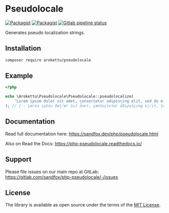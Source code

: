 # Pseudolocale

[![Packagist](https://img.shields.io/packagist/v/arokettu/pseudolocale.svg?style=flat-square)](https://packagist.org/packages/sandfoxme/torrent-file)
[![Packagist](https://img.shields.io/packagist/l/arokettu/pseudolocale.svg?style=flat-square)](https://opensource.org/licenses/MIT)
[![Gitlab pipeline status](https://img.shields.io/gitlab/pipeline/sandfox/php-pseudolocale/master.svg?style=flat-square)](https://gitlab.com/sandfox/php-pseudolocale/-/pipelines)

Generates pseudo localization strings.

## Installation

```bash
composer require arokettu/pseudolocale
```

## Example

```php
<?php

echo \Arokettu\Pseudolocale\Pseudolocale::pseudolocalize(
    'Lorem ipsum dolor sit amet, consectetur adipiscing elit, sed do eiusmod tempor incididunt ut labore et dolore magna aliqua.'
); // [-- Løгєო ıρšūო ðø∤øг šıτ åოєτ, çøπšєçτєτūг åðıρıšçıπց є∤ıτ, šєð ðø єıūšოøð τєოρøг ıπçıðıðūπτ ūτ ∤åЬøгє єτ ðø∤øгє ოåցπå å∤ıզūå. --]
```

## Documentation

Read full documentation here: <https://sandfox.dev/php/pseudolocale.html>

Also on Read the Docs: <https://php-pseudolocale.readthedocs.io/>

## Support

Please file issues on our main repo at GitLab: <https://gitlab.com/sandfox/php-pseudolocale/-/issues>

## License

The library is available as open source under the terms of the [MIT License].

[MIT License]:  https://opensource.org/licenses/MIT
